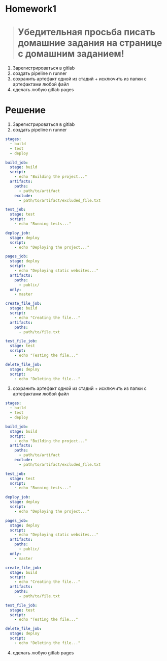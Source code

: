# Homework1

> # Убедительная просьба писать домашние задания на странице с домашним заданием! 

1. Зарегистрироваться в gitlab
2. создать pipeline n runner
3. сохранить артефакт одной из стадий + исключить из папки с артефактами любой файл 
4. сделать любую gitlab pages

# Решение

1. Зарегистрироваться в gitlab
2. создать pipeline n runner

```yaml
stages:
  - build
  - test
  - deploy

build_job:
  stage: build
  script:
    - echo "Building the project..."
  artifacts:
    paths:
      - path/to/artifact
    exclude:
      - path/to/artifact/excluded_file.txt

test_job:
  stage: test
  script:
    - echo "Running tests..."

deploy_job:
  stage: deploy
  script:
    - echo "Deploying the project..."

pages_job:
  stage: deploy
  script:
    - echo "Deploying static websites..."
  artifacts:
    paths:
      - public/
  only:
    - master

create_file_job:
  stage: build
  script:
    - echo "Creating the file..."
  artifacts:
    paths:
      - path/to/file.txt

test_file_job:
  stage: test
  script:
    - echo "Testing the file..."

delete_file_job:
  stage: deploy
  script:
    - echo "Deleting the file..."

```


3. сохранить артефакт одной из стадий + исключить из папки с артефактами любой файл 

```yaml
stages:
  - build
  - test
  - deploy

build_job:
  stage: build
  script:
    - echo "Building the project..."
  artifacts:
    paths:
      - path/to/artifact
    exclude:
      - path/to/artifact/excluded_file.txt

test_job:
  stage: test
  script:
    - echo "Running tests..."

deploy_job:
  stage: deploy
  script:
    - echo "Deploying the project..."

pages_job:
  stage: deploy
  script:
    - echo "Deploying static websites..."
  artifacts:
    paths:
      - public/
  only:
    - master

create_file_job:
  stage: build
  script:
    - echo "Creating the file..."
  artifacts:
    paths:
      - path/to/file.txt

test_file_job:
  stage: test
  script:
    - echo "Testing the file..."

delete_file_job:
  stage: deploy
  script:
    - echo "Deleting the file..."

```

4. сделать любую gitlab pages
